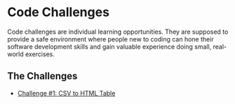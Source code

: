 # Code Challenges

Code challenges are individual learning opportunities. They are supposed to provide a safe environment where people new to coding can hone their software development skills and gain valuable experience doing small, real-world exercises.

## The Challenges
* [Challenge #1: CSV to HTML Table](./001-CSV-To-HTML-Table/Readme.md)